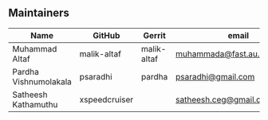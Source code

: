 ## Maintainers

| Name | GitHub | Gerrit | email |
|---|---|---|---|
| Muhammad Altaf | malik-altaf | malik-altaf | muhammada@fast.au.fujitsu.com
| Pardha Vishnumolakala| psaradhi | pardha | psaradhi@gmail.com |
| Satheesh Kathamuthu | xspeedcruiser |  | satheesh.ceg@gmail.com 
